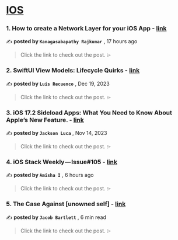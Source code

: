 
<h1><a href=https://medium.com/tag/ios/recommended target="_blank" rel="noopener noreferrer">IOS</a></h1>
<h3>1. How to create a Network Layer for your iOS App - <a href=https://medium.com/@sabapathy7/how-to-create-a-network-layer-for-your-ios-app-623f99161677?source=tag_recommended_feed---------0-84----------ios----------b583630a_a26b_4bd4_b3c1_93113f89586e------- target="_blank" rel="noopener noreferrer">link</a></h3>

✍️ **posted by `Kanagasabapathy Rajkumar`** <date> , 17 hours ago</date>

<blockquote>Click the link to check out the post. ⌲</blockquote>

<h3>2. SwiftUI View Models: Lifecycle Quirks - <a href=https://medium.com/the-swift-cooperative/swiftui-view-models-lifecycle-quirks-8dd967e84e31?source=tag_recommended_feed---------1-107----------ios----------b583630a_a26b_4bd4_b3c1_93113f89586e------- target="_blank" rel="noopener noreferrer">link</a></h3>

✍️ **posted by `Luis Recuenco`** <date> , Dec 19, 2023</date>

<blockquote>Click the link to check out the post. ⌲</blockquote>

<h3>3. iOS 17.2 Sideload Apps: What You Need to Know About Apple’s New Feature. - <a href=https://medium.com/@rmndrathna4/ios-17-2-sideload-apps-what-you-need-to-know-about-apples-new-feature-dcae5665122a?source=tag_recommended_feed---------2-85----------ios----------b583630a_a26b_4bd4_b3c1_93113f89586e------- target="_blank" rel="noopener noreferrer">link</a></h3>

✍️ **posted by `Jackson Luca`** <date> , Nov 14, 2023</date>

<blockquote>Click the link to check out the post. ⌲</blockquote>

<h3>4. iOS Stack Weekly — Issue#105 - <a href=https://medium.com/canopas/ios-stack-weekly-issue-105-56b652af3a8e?source=tag_recommended_feed---------3-84----------ios----------b583630a_a26b_4bd4_b3c1_93113f89586e------- target="_blank" rel="noopener noreferrer">link</a></h3>

✍️ **posted by `Amisha I`** <date> , 6 hours ago</date>

<blockquote>Click the link to check out the post. ⌲</blockquote>

<h3>5. The Case Against [unowned self] - <a href=https://medium.com/gitconnected/the-case-against-unowned-self-b34103618684?source=tag_recommended_feed---------4-107----------ios----------b583630a_a26b_4bd4_b3c1_93113f89586e------- target="_blank" rel="noopener noreferrer">link</a></h3>

✍️ **posted by `Jacob Bartlett`** <date> , 6 min read</date>

<blockquote>Click the link to check out the post. ⌲</blockquote>

